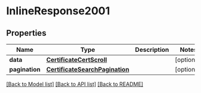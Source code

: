 # InlineResponse2001

## Properties
Name | Type | Description | Notes
------------ | ------------- | ------------- | -------------
**data** | [**CertificateCertScroll**](CertificateCertScroll.md) |  | [optional] 
**pagination** | [**CertificateSearchPagination**](CertificateSearchPagination.md) |  | [optional] 

[[Back to Model list]](../README.md#documentation-for-models) [[Back to API list]](../README.md#documentation-for-api-endpoints) [[Back to README]](../README.md)

